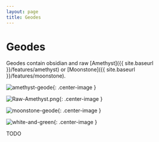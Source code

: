 ```yaml
---
layout: page
title: Geodes
---
```

# Geodes
Geodes contain obsidian and raw [Amethyst]({{ site.baseurl }}/features/amethyst) or [Moonstone]({{ site.baseurl }}/features/moonstone).

![amethyst-geode](https://i.postimg.cc/hPK1ZjTp/Amethyst-Geode.png){: .center-image }

![Raw-Amethyst.png](https://i.postimg.cc/25fknV17/Raw-Amethyst.png){: .center-image }

![moonstone-geode](https://i.postimg.cc/ZY8LL3BW/Moonstone-Geode.png){: .center-image }

![white-and-green](https://i.postimg.cc/rqTtWsLP/White-and-Green.png){: .center-image }

TODO